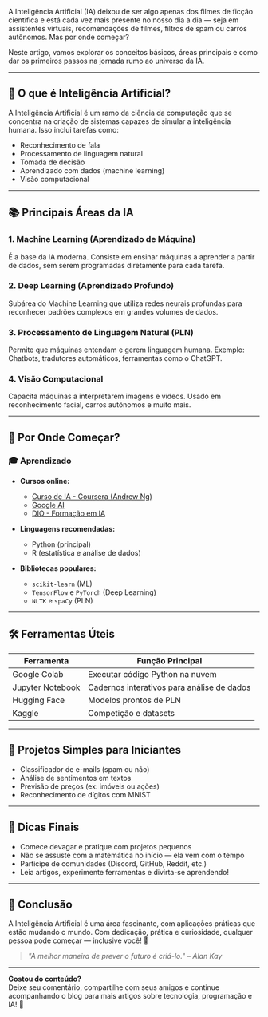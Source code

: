 
A Inteligência Artificial (IA) deixou de ser algo apenas dos filmes de ficção científica e está cada vez mais presente no nosso dia a dia — seja em assistentes virtuais, recomendações de filmes, filtros de spam ou carros autônomos. Mas por onde começar?

Neste artigo, vamos explorar os conceitos básicos, áreas principais e como dar os primeiros passos na jornada rumo ao universo da IA.

---

## 🤖 O que é Inteligência Artificial?

A Inteligência Artificial é um ramo da ciência da computação que se concentra na criação de sistemas capazes de simular a inteligência humana. Isso inclui tarefas como:

- Reconhecimento de fala
- Processamento de linguagem natural
- Tomada de decisão
- Aprendizado com dados (machine learning)
- Visão computacional

---

## 📚 Principais Áreas da IA

### 1. **Machine Learning (Aprendizado de Máquina)**  
É a base da IA moderna. Consiste em ensinar máquinas a aprender a partir de dados, sem serem programadas diretamente para cada tarefa.

### 2. **Deep Learning (Aprendizado Profundo)**  
Subárea do Machine Learning que utiliza redes neurais profundas para reconhecer padrões complexos em grandes volumes de dados.

### 3. **Processamento de Linguagem Natural (PLN)**  
Permite que máquinas entendam e gerem linguagem humana. Exemplo: Chatbots, tradutores automáticos, ferramentas como o ChatGPT.

### 4. **Visão Computacional**  
Capacita máquinas a interpretarem imagens e vídeos. Usado em reconhecimento facial, carros autônomos e muito mais.

---

## 🚀 Por Onde Começar?

### 🎓 Aprendizado

- **Cursos online:**  
  - [Curso de IA - Coursera (Andrew Ng)](https://www.coursera.org/learn/machine-learning)
  - [Google AI](https://ai.google/education/)
  - [DIO - Formação em IA](https://www.dio.me/)

- **Linguagens recomendadas:**  
  - Python (principal)
  - R (estatística e análise de dados)

- **Bibliotecas populares:**  
  - `scikit-learn` (ML)
  - `TensorFlow` e `PyTorch` (Deep Learning)
  - `NLTK` e `spaCy` (PLN)

---

## 🛠️ Ferramentas Úteis

| Ferramenta         | Função Principal             |
|--------------------|------------------------------|
| Google Colab       | Executar código Python na nuvem |
| Jupyter Notebook   | Cadernos interativos para análise de dados |
| Hugging Face       | Modelos prontos de PLN        |
| Kaggle             | Competição e datasets          |

---

## 🧩 Projetos Simples para Iniciantes

- Classificador de e-mails (spam ou não)
- Análise de sentimentos em textos
- Previsão de preços (ex: imóveis ou ações)
- Reconhecimento de dígitos com MNIST

---

## 📌 Dicas Finais

- Comece devagar e pratique com projetos pequenos
- Não se assuste com a matemática no início — ela vem com o tempo
- Participe de comunidades (Discord, GitHub, Reddit, etc.)
- Leia artigos, experimente ferramentas e divirta-se aprendendo!

---

## 💬 Conclusão

A Inteligência Artificial é uma área fascinante, com aplicações práticas que estão mudando o mundo. Com dedicação, prática e curiosidade, qualquer pessoa pode começar — inclusive você! 🚀

> *"A melhor maneira de prever o futuro é criá-lo." – Alan Kay*

---

**Gostou do conteúdo?**  
Deixe seu comentário, compartilhe com seus amigos e continue acompanhando o blog para mais artigos sobre tecnologia, programação e IA! 🙌
